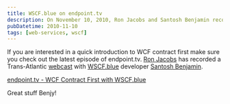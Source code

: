 ```yaml
---
title: WSCF.blue on endpoint.tv
description: On November 10, 2010, Ron Jacobs and Santosh Benjamin recorded a webcast on endpoint.tv discussing WCF contract first and WSCF.blue.
pubDatetime: 2010-11-10
tags: [web-services, wscf]
---
```


If you are interested in a quick introduction to WCF contract first make sure you check out the latest episode of endpoint.tv. [Ron Jacobs](http://blogs.msdn.com/rjacobs) has recorded a Trans-Atlantic [webcast](http://channel9.msdn.com/Shows/Endpoint/endpointtv-WCF-Contract-First-with-WSCFblue) with [WSCF.blue](http://wscfblue.codeplex.com/) developer [Santosh Benjamin](http://santoshbenjamin.wordpress.com/2010/11/10/wscfblue-on-endpoint-tv/).

[endpoint.tv - WCF Contract First with WSCF.blue](http://channel9.msdn.com/Shows/Endpoint/endpointtv-WCF-Contract-First-with-WSCFblue)

Great stuff Benjy!
